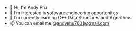 - 👋 Hi, I’m Andy Phu
- 👀 I’m interested in software engineering opportunities
- 🌱 I’m currently learning C++ Data Structures and Algorithms
- 📫 You can email me @andyphu7601@gmail.com

<!---
andy-phu/andy-phu is a ✨ special ✨ repository because its `README.md` (this file) appears on your GitHub profile.
You can click the Preview link to take a look at your changes.
--->
